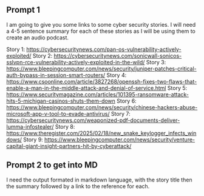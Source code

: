 
## Prompt 1

I am going to give you some links to some cyber security stories. I will need a 4-5 sentence summary for each of these stories as I will be using them to create an audio podcast.

Story 1: https://cybersecuritynews.com/pan-os-vulnerability-actively-exploited/
Story 2: https://cybersecuritynews.com/sonicwall-sonicos-sslvpn-rce-vulnerability-actively-exploited-in-the-wild/
Story 3: https://www.bleepingcomputer.com/news/security/juniper-patches-critical-auth-bypass-in-session-smart-routers/
Story 4: https://www.csoonline.com/article/3827268/openssh-fixes-two-flaws-that-enable-a-man-in-the-middle-attack-and-denial-of-service.html
Story 5: https://www.securitymagazine.com/articles/101395-ransomware-attack-hits-5-michigan-casinos-shuts-them-down
Story 6: https://www.bleepingcomputer.com/news/security/chinese-hackers-abuse-microsoft-app-v-tool-to-evade-antivirus/
Story 7: https://cybersecuritynews.com/weaponized-pdf-documents-deliver-lumma-infostealer/
Story 8: https://www.theregister.com/2025/02/18/new_snake_keylogger_infects_windows/
Story 9: https://www.bleepingcomputer.com/news/security/venture-capital-giant-insight-partners-hit-by-cyberattack/



## Prompt 2 to get into MD

I need the output formated in markdown language, with the story title then the summary followed by a link to the reference for each.